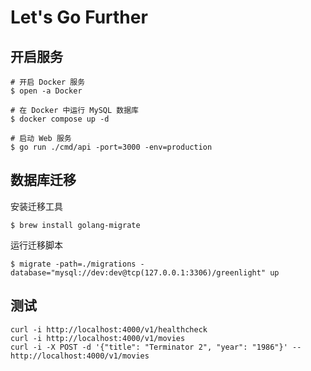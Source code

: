 # Let's Go Further

## 开启服务

```console
# 开启 Docker 服务
$ open -a Docker

# 在 Docker 中运行 MySQL 数据库
$ docker compose up -d

# 启动 Web 服务
$ go run ./cmd/api -port=3000 -env=production
```

## 数据库迁移

安装迁移工具

```console
$ brew install golang-migrate
```

运行迁移脚本

```console
$ migrate -path=./migrations -database="mysql://dev:dev@tcp(127.0.0.1:3306)/greenlight" up
```

## 测试

```console
curl -i http://localhost:4000/v1/healthcheck
curl -i http://localhost:4000/v1/movies
curl -i -X POST -d '{"title": "Terminator 2", "year": "1986"}' -- http://localhost:4000/v1/movies
```
